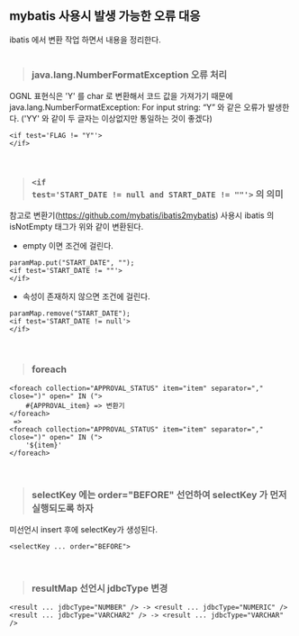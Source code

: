 ## mybatis 사용시 발생 가능한 오류 대응
ibatis 에서 변환 작업 하면서 내용을 정리한다.
<br/>
<br/>
> ### java.lang.NumberFormatException 오류 처리
OGNL 표현식은 'Y' 를 char 로 변환해서 코드 값을 가져가기 때문에
java.lang.NumberFormatException: For input string: “Y” 와 같은 오류가 발생한다.
('YY' 와 같이 두 글자는 이상없지만 통일하는 것이 좋겠다)
```
<if test='FLAG != "Y"'>
</if>
```
<br/>

> ### <code>\<if test='START_DATE != null and START_DATE != ""'></code> 의 의미
참고로 변환기(https://github.com/mybatis/ibatis2mybatis) 사용시 ibatis 의 isNotEmpty 태그가 위와 같이 변환된다.

* empty 이면 <if test='START_DATE != ""'> 조건에 걸린다.
```
paramMap.put("START_DATE", "");
<if test='START_DATE != ""'>
</if>
```

* 속성이 존재하지 않으면 <if test='START_DATE != null'> 조건에 걸린다.
```
paramMap.remove("START_DATE");
<if test='START_DATE != null'>
</if>
```
<br/>

> ### foreach 
```
<foreach collection="APPROVAL_STATUS" item="item" separator="," close=")" open=" IN (">
    #{APPROVAL_item} => 변환기
</foreach>
 =>
<foreach collection="APPROVAL_STATUS" item="item" separator="," close=")" open=" IN (">
    '${item}'
</foreach>
```
<br/>

> ### selectKey 에는 order="BEFORE" 선언하여 selectKey 가 먼저 실행되도록 하자
미선언시 insert 후에 selectKey가 생성된다.
```
<selectKey ... order="BEFORE">
```
<br/>

> ### resultMap 선언시 jdbcType 변경
```
<result ... jdbcType="NUMBER" /> -> <result ... jdbcType="NUMERIC" /> 
<result ... jdbcType="VARCHAR2" /> -> <result ... jdbcType="VARCHAR" /> 
```
